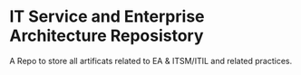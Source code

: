 # IT Service and Enterprise Architecture Reposistory 
A Repo to store all artificats related to EA & ITSM/ITIL and related practices.
